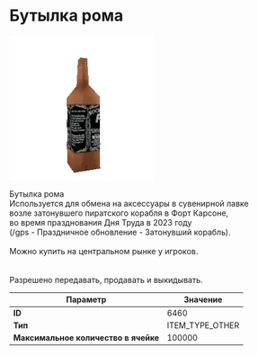 # Бутылка рома

![Item Image](../img/6460.webp?raw=true)

Бутылка рома<br>Используется для обмена на аксессуары в сувенирной лавке<br>возле затонувшего пиратского корабля в Форт Карсоне,<br>во время празднования Дня Труда в 2023 году<br>(/gps - Праздничное обновление - Затонувший корабль).<br><br>Можно купить на центральном рынке у игроков.<br><br><br>Разрешено передавать, продавать и выкидывать.


| Параметр | Значение |
|----------|----------|
| **ID** | 6460 |
| **Тип** | ITEM_TYPE_OTHER |
| **Максимальное количество в ячейке** | 100000 |

